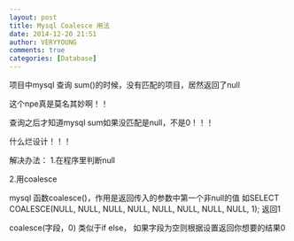 ```yaml
---
layout: post
title: Mysql Coalesce 用法
date: 2014-12-20 21:51
author: VERYYOUNG
comments: true
categories: [Database]
---
```

项目中mysql 查询 sum()的时候，没有匹配的项目，居然返回了null

这个npe真是莫名其妙啊！！

查询之后才知道mysql sum如果没匹配是null，不是0！！！

什么烂设计！！！

解决办法：
1.在程序里判断null

2.用coalesce

 mysql 函数coalesce()，作用是返回传入的参数中第一个非null的值
如SELECT COALESCE(NULL, NULL, NULL, NULL, NULL, NULL, NULL, NULL, 1);
返回1

coalesce(字段，0)  类似于if else，  如果字段为空则根据设置返回你想要的结果0



